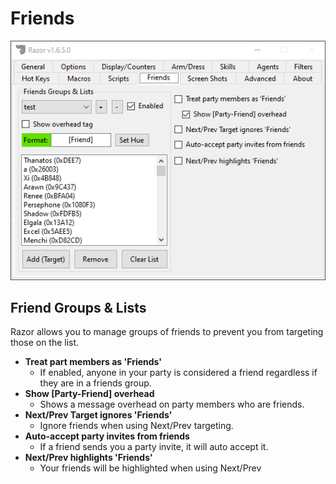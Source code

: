 # Friends

![friends](images/friends.png)

## Friend Groups & Lists

Razor allows you to manage groups of friends to prevent you from targeting those on the list.

* **Treat part members as 'Friends'**
    - If enabled, anyone in your party is considered a friend regardless if they are in a friends group.
* **Show [Party-Friend] overhead**
    - Shows a message overhead on party members who are friends.
* **Next/Prev Target ignores 'Friends'**
    - Ignore friends when using Next/Prev targeting.
* **Auto-accept party invites from friends**
    - If a friend sends you a party invite, it will auto accept it.
* **Next/Prev highlights 'Friends'**
    - Your friends will be highlighted when using Next/Prev